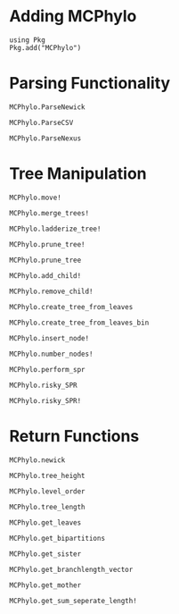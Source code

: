 ```@contents
```

# Adding MCPhylo
```@repl
using Pkg
Pkg.add("MCPhylo")
```

# Parsing Functionality
```@docs
MCPhylo.ParseNewick
```
```@docs
MCPhylo.ParseCSV
```
```@docs
MCPhylo.ParseNexus
```

# Tree Manipulation
```@docs
MCPhylo.move!
```
```@docs
MCPhylo.merge_trees!
```
```@docs
MCPhylo.ladderize_tree!
```
```@docs
MCPhylo.prune_tree!
```
```@docs
MCPhylo.prune_tree
```
```@docs
MCPhylo.add_child!
```
```@docs
MCPhylo.remove_child!
```
```@docs
MCPhylo.create_tree_from_leaves
```
```@docs
MCPhylo.create_tree_from_leaves_bin
```
```@docs
MCPhylo.insert_node!
```
```@docs
MCPhylo.number_nodes!
```
```@docs
MCPhylo.perform_spr
```
```@docs
MCPhylo.risky_SPR
```
```@docs
MCPhylo.risky_SPR!
```

# Return Functions
```@docs
MCPhylo.newick
```
```@docs
MCPhylo.tree_height
```
```@docs
MCPhylo.level_order
```
```@docs
MCPhylo.tree_length
```
```@docs
MCPhylo.get_leaves
```
```@docs
MCPhylo.get_bipartitions
```
```@docs
MCPhylo.get_sister
```
```@docs
MCPhylo.get_branchlength_vector
```
```@docs
MCPhylo.get_mother
```
```@docs
MCPhylo.get_sum_seperate_length!
```